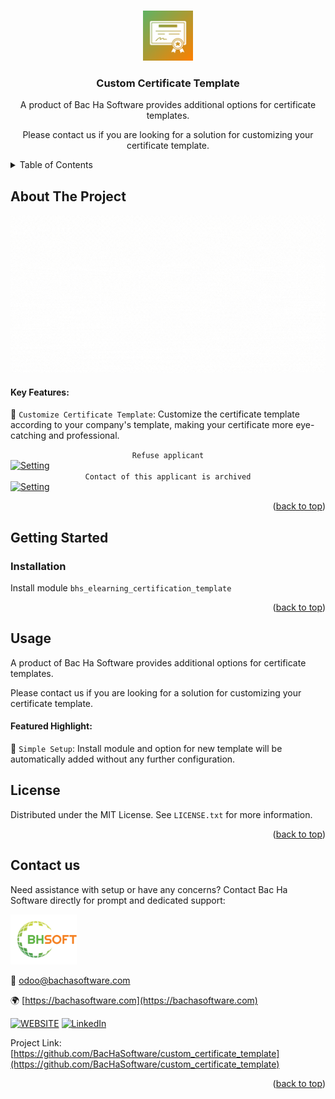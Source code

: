 
<a name="readme-top"></a>

<!-- PROJECT DETAILS -->
<br />
<div align="center">
  <a href="https://github.com/BacHaSoftware/custom_certificate_template">
    <img src="/bhs_elearning_certification_template/static/description/icon.png" alt="Logo" width="80" height="80">
  </a>

  <h3 align="center">Custom Certificate Template</h3>

  <p align="center">
    A product of Bac Ha Software provides additional options for certificate templates.

Please contact us if you are looking for a solution for customizing your certificate template.
  </p>
</div>



<!-- TABLE OF CONTENTS -->
<details>
  <summary>Table of Contents</summary>
  <ol>
    <li>
      <a href="#about-the-project">About The Project</a>
    </li>
    <li>
      <a href="#getting-started">Getting Started</a>
      <ul>
        <!-- <li><a href="#prerequisites">Prerequisites</a></li> -->
        <li><a href="#installation">Installation</a></li>
      </ul>
    </li>
    <li><a href="#usage">Usage</a></li>
    <li><a href="#license">License</a></li>
    <li><a href="#contact-us">Contact us</a></li>
  </ol>
</details>



<!-- ABOUT THE PROJECT -->
## About The Project

<div align="left">
  <a href="https://github.com/BacHaSoftware/archive_contact">
    <img src="/bhs_elearning_certification_template/static/description/banner.gif" alt="Setting">
  </a>
</div>

#### Key Features:

🌟 <code>Customize Certificate Template</code>: Customize the certificate template according to your company's template, making your certificate more eye-catching and professional.

<div align="left">
    <div align="center"><code>Refuse applicant</code></div>
    <a href="https://github.com/BacHaSoftware/custom_certificate_template">
        <img src="/bhs_elearning_certification_template/static/description/imgs/screen/applicant.png" alt="Setting">
    </a>
</div>

<div align="left">
    <div align="center"><code>Contact of this applicant is archived</code></div>
    <a href="https://github.com/BacHaSoftware/custom_certificate_template">
        <img src="/bhs_elearning_certification_template/static/description/imgs/screen/contact.png" alt="Setting">
    </a>
</div>

<p align="right">(<a href="#readme-top">back to top</a>)</p>


<!-- GETTING STARTED -->
## Getting Started

<!-- PREREQUISTES  
### Prerequisites

This module needs the Python library <code>slackclient</code>, <code>html-slacker</code>, otherwise it cannot be installed and used. Install them through the command
  ```sh
  sudo pip3 install slackclient
  sudo pip3 install html-slacker
  ```
 -->
### Installation

Install module  <code>bhs_elearning_certification_template</code>

<p align="right">(<a href="#readme-top">back to top</a>)</p>

<!-- USAGE EXAMPLES -->
## Usage

A product of Bac Ha Software provides additional options for certificate templates.

Please contact us if you are looking for a solution for customizing your certificate template.


#### Featured Highlight:

🌟 <code>Simple Setup</code>: Install module and option for new template will be automatically added without any further configuration.


<!-- LICENSE -->
## License

Distributed under the MIT License. See `LICENSE.txt` for more information.

<p align="right">(<a href="#readme-top">back to top</a>)</p>



<!-- CONTACT US-->
## Contact us
Need assistance with setup or have any concerns? Contact Bac Ha Software directly for prompt and dedicated support:
<div align="left">
  <a href="https://github.com/BacHaSoftware">
    <img src="/bhs_elearning_certification_template/static/description/imgs/logo.png" alt="Logo" height="80">
  </a>
</div>

📨 odoo@bachasoftware.com

🌍 [https://bachasoftware.com](https://bachasoftware.com)

[![WEBSITE][website-shield]][website-url] [![LinkedIn][linkedin-shield]][linkedin-url]

Project Link: [https://github.com/BacHaSoftware/custom_certificate_template](https://github.com/BacHaSoftware/custom_certificate_template)


<p align="right">(<a href="#readme-top">back to top</a>)</p>



<!-- MARKDOWN LINKS & IMAGES -->
<!-- https://www.markdownguide.org/basic-syntax/#reference-style-links -->
[license-url]: https://github.com/BacHaSoftware/custom_certificate_template/blob/17.0/LICENSE.txt
[linkedin-shield]: https://img.shields.io/badge/-LinkedIn-black.svg?style=for-the-badge&logo=linkedin&colorB=555
[linkedin-url]: https://www.linkedin.com/company/bac-ha-software
[website-shield]: https://img.shields.io/badge/-website-black.svg?style=for-the-badge&logo=website&colorB=555
[website-url]: https://bachasoftware.com
